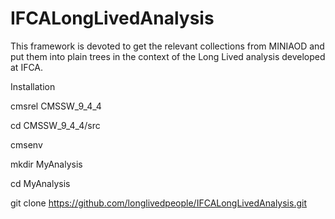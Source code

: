 # IFCALongLivedAnalysis

This framework is devoted to get the relevant collections from MINIAOD and put them into plain trees in the context of the Long Lived analysis developed at IFCA.

Installation

cmsrel CMSSW_9_4_4

cd CMSSW_9_4_4/src

cmsenv

mkdir MyAnalysis

cd MyAnalysis

git clone https://github.com/longlivedpeople/IFCALongLivedAnalysis.git



